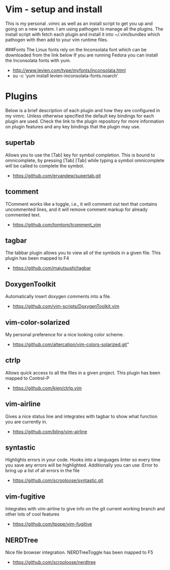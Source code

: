 Vim - setup and install
=======================
This is my personal .vimrc as well as an install script to get
you up and going on a new system. I am using pathogen to
manage all the plugins. The install script with fetch each plugin
and install it into ~/.vim/bundles which pathogen with then add
to your vim runtime files.

###Fonts
The Linux fonts rely on the Inconsolata font which can be downloaded from the link below
If you are running Fedora you can install the Inconsolata fonts with yum.

* http://www.levien.com/type/myfonts/inconsolata.html
* su -c 'yum install levien-inconsolata-fonts.noarch'


Plugins
=======
Below is a brief description of each plugin and how they are configured in my vimrc.
Unless otherwise specified the default key bindings for each plugin are used.
Check the link to the plugin repository for more information on plugin features and
any key bindings that the plugin may use.

supertab
--------
Allows you to use the [Tab] key for symbol completion. This is bound to omnicomplete, by pressing
[Tab] [Tab] while typing a symbol omnicomplete will be called to complete the symbol.
* https://github.com/ervandew/supertab.git

tcomment
--------
TComment works like a toggle, i.e., it will comment out text that contains
uncommented lines, and it will remove comment markup for already commented text.
* https://github.com/tomtom/tcomment_vim

tagbar
------
The tabbar plugin allows you to view all of the symbols in a given file.
This plugin has been mapped to F4
* https://github.com/majutsushi/tagbar

DoxygenToolkit
--------------
Automatically insert doxygen comments into a file.
* https://github.com/vim-scripts/DoxygenToolkit.vim

vim-color-solarized
-------------------
My personal preference for a nice looking color scheme.
* https://github.com/altercation/vim-colors-solarized.git"

ctrlp
-----
Allows quick access to all the files in a given project.
This plugin has been mapped to Control-P
* https://github.com/kien/ctrlp.vim

vim-airline
---------
Gives a nice status line and integrates with tagbar to
show what function you are currently in.
* https://github.com/bling/vim-airline

syntastic
---------
Highlights errors in your code. Hooks into a languages linter
so every time you save any errors will be highlighted. Additionally
you can use :Error to bring up a list of all errors in the file
* https://github.com/scrooloose/syntastic.git

vim-fugitive
------------
Integrates with vim-airline to give info on the git current working
branch and other lots of cool features
* https://github.com/tpope/vim-fugitive

NERDTree
--------
Nice file browser integration. NERDTreeToggle has been mapped to F5
* https://github.com/scrooloose/nerdtree
